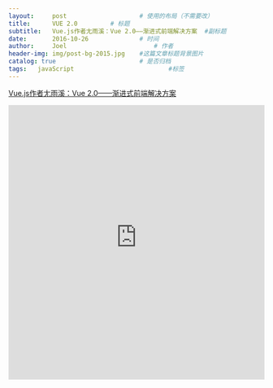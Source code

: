 ```yaml
---
layout:     post   				    # 使用的布局（不需要改）
title:      VUE 2.0			# 标题
subtitle:   Vue.js作者尢雨溪：Vue 2.0——渐进式前端解决方案  #副标题
date:       2016-10-26 				# 时间
author:     Joel 						# 作者
header-img: img/post-bg-2015.jpg 	#这篇文章标题背景图片
catalog: true 						# 是否归档
tags:	javaScript							#标签
---
```

<a href="https://mp.weixin.qq.com/s?__biz=MjM5MDE0Mjc4MA==&mid=2650994529&idx=1&sn=953bf1d92cc2a7b278d0761d3e433803&chksm=bdbf0f328ac886245652735e4dfa1b39b1357b9f36ccf1b337714ac81810f8441d189ce89615&mpshare=1&scene=1&srcid=1026pYx1hRM5AxhKSwgyVdaC&pass_ticket=tB08wSX9ENKcHH%2BbxYTJ8vLvzOyEuZ4v%2FmSF8VnlR69XQGlEHrBPX23zOl6VwBg1#rd">Vue.js作者尢雨溪：Vue 2.0——渐进式前端解决方案</a>

<embed width="100%" height="540px" name="plugin" id="plugin" src="https://raw.githubusercontent.com/JoelPub/joelpub.github.io/master/img/blog/E.pdf" type="application/pdf" internalinstanceid="9">
